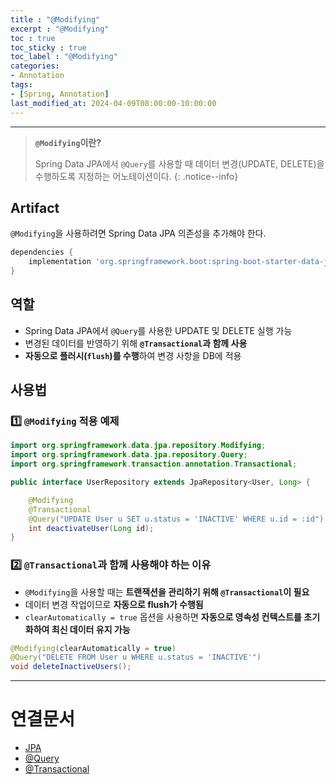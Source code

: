 ```yaml
---
title : "@Modifying"
excerpt : "@Modifying"
toc : true
toc_sticky : true
toc_label : "@Modifying"
categories:
- Annotation
tags:
- [Spring, Annotation]
last_modified_at: 2024-04-09T08:00:00-10:00:00
---
```

  
---
  
> **`@Modifying`이란?**  
>
>  Spring Data JPA에서 `@Query`를 사용할 때 데이터 변경(UPDATE, DELETE)을 수행하도록 지정하는 어노테이션이다. 
{: .notice--info}  
  
## Artifact
  `@Modifying`을 사용하려면 Spring Data JPA 의존성을 추가해야 한다.
  
```groovy
dependencies {
    implementation 'org.springframework.boot:spring-boot-starter-data-jpa'
}
```
  
## 역할
- Spring Data JPA에서 `@Query`를 사용한 UPDATE 및 DELETE 실행 가능
- 변경된 데이터를 반영하기 위해 **`@Transactional`과 함께 사용**  
- **자동으로 플러시(`flush`)를 수행**하여 변경 사항을 DB에 적용
  
## 사용법
  
### 1️⃣ `@Modifying` 적용 예제
  
```java
import org.springframework.data.jpa.repository.Modifying;
import org.springframework.data.jpa.repository.Query;
import org.springframework.transaction.annotation.Transactional;

public interface UserRepository extends JpaRepository<User, Long> {

    @Modifying
    @Transactional
    @Query("UPDATE User u SET u.status = 'INACTIVE' WHERE u.id = :id")
    int deactivateUser(Long id);
}
```
  
### 2️⃣ `@Transactional`과 함께 사용해야 하는 이유
- `@Modifying`을 사용할 때는 **트랜잭션을 관리하기 위해 `@Transactional`이 필요**  
- 데이터 변경 작업이므로 **자동으로 flush가 수행됨**  
- `clearAutomatically = true` 옵션을 사용하면 **자동으로 영속성 컨텍스트를 초기화하여 최신 데이터 유지 가능**
  
```java
@Modifying(clearAutomatically = true)
@Query("DELETE FROM User u WHERE u.status = 'INACTIVE'")
void deleteInactiveUsers();
```

---
  
# 연결문서
- [JPA](../../jpa/jpa-JPA)
- [@Query](../../jpa/jpa-@Query)
- [@Transactional](../../annotation/annotation-@Transactional)
